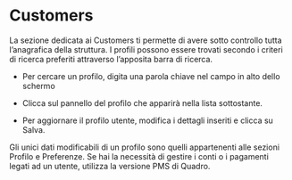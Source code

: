 # Customers

La sezione dedicata ai Customers ti permette di avere sotto controllo tutta l’anagrafica della struttura. I profili possono essere trovati secondo i criteri di ricerca preferiti attraverso l’apposita barra di ricerca.

- Per cercare un profilo, digita una parola chiave nel campo in alto dello schermo 

- Clicca sul pannello del profilo che apparirà nella lista sottostante.

- Per aggiornare il profilo utente, modifica i dettagli inseriti e clicca su Salva.

Gli unici dati modificabili di un profilo sono quelli appartenenti alle sezioni Profilo e Preferenze. Se hai la necessità di gestire i conti o i pagamenti legati ad un utente, utilizza la versione PMS di Quadro.
